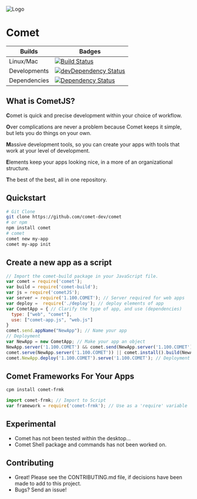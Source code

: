 ![Logo](https://raw.githubusercontent.com/mosesag0813/comet/master/resources/Drawing%20(1).png)
# Comet

 Builds | Badges
---------- | ----------
Linux/Mac |[![Build Status](https://travis-ci.org/comet-dev/CometJS.svg?branch=master)](https://travis-ci.org/comet-dev/CometJS) 
 Developments |[![devDependency Status](https://david-dm.org/comet-dev/CometJS/dev-status.svg)](https://david-dm.org/mosesag0813/comet#info=devDependencies)
  Dependencies|[![Dependency Status](https://david-dm.org/comet-dev/CometJS.svg)](https://david-dm.org/mosesag0813/comet)

## What is CometJS? 

**C**omet is quick and precise development within your choice of workflow.

**O**ver complications are never a problem because Comet keeps it simple, but lets you do things on your own.

**M**assive development tools, so you can create your apps with tools that work at your level of development.

**E**lements keep your apps looking nice, in a more of an organizational structure.

**T**he best of the best, all in one repository.

## Quickstart

```sh
# Git Clone
git clone https://github.com/comet-dev/comet
# or npm
npm install comet
# comet
comet new my-app
comet my-app init
```
## Create a new app as a script
```js
// Import the comet-build package in your JavaScript file.
var comet = require('comet');
var build = require('comet-build');
var js = require('cometJS');
var server = require('1.100.COMET'); // Server required for web apps
var deploy =  require('./deploy'); // deploy elements of app
var CometApp = { // Clarify the type of app, and use (dependencies)
  type: ["web", "comet"],
  use: ["comet-app.js", "web.js"]
}
comet.send.appName("NewApp"); // Name your app
// Deployment
var NewApp = new CometApp; // Make your app an object 
NewApp.server('1.100.COMET') && comet.send(NewApp.server('1.100.COMET')); // Send your app to 1.100.COMET (Official IP Address)
comet.serve(NewApp.server('1.100.COMET')) || comet.install().build(NewApp); // Comet will install, build, and serve your app to the IP Address
comet.NewApp.deploy('1.100.COMET').serve('1.100.COMET'); // Deployment
```
## Comet Frameworks For Your Apps
```sh
cpm install comet-frmk
```
```js
import comet-frmk; // Import to Script
var framework = require('comet-frmk'); // Use as a 'require' variable
```
## Experimental
- Comet has not been tested within the desktop...
- Comet Shell package and commands has not been worked on.


## Contributing
- Great! Please see the CONTRIBUTING.md file, if decisions have been made to add to this project.
- Bugs? Send an issue!

